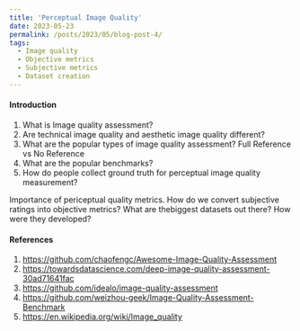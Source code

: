 ```yaml
---
title: 'Perceptual Image Quality'
date: 2023-05-23
permalink: /posts/2023/05/blog-post-4/
tags:
  - Image quality
  - Objective metrics
  - Subjective metrics
  - Dataset creation
---
```


#### Introduction

1. What is Image quality assessment?
2. Are technical image quality and aesthetic image quality different?
3. What are the popular types of image quality assessment? Full Reference vs No Reference
4. What are the popular benchmarks? 
5. How do people collect ground truth for perceptual image quality measurement?
 

Importance of periceptual quality metrics. How do we convert subjective ratings into objective metrics? What are thebiggest datasets out there? How were they developed? 


#### References
1. https://github.com/chaofengc/Awesome-Image-Quality-Assessment
2. https://towardsdatascience.com/deep-image-quality-assessment-30ad71641fac
3. https://github.com/idealo/image-quality-assessment
4. https://github.com/weizhou-geek/Image-Quality-Assessment-Benchmark
5. https://en.wikipedia.org/wiki/Image_quality




